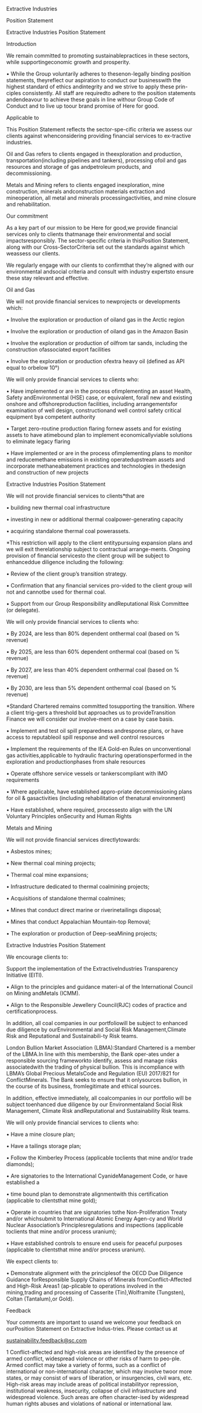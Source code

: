 Extractive Industries

Position Statement

Extractive Industries Position Statement

Introduction

We remain committed to promoting sustainablepractices in these sectors, while supportingeconomic growth and prosperity.

• While the Group voluntarily adheres to thesenon-legally binding position statements, theyreflect our aspiration to conduct our businesswith the highest standard of ethics andintegrity and we strive to apply these prin-ciples consistently. All staff are requiredto adhere to the position statements andendeavour to achieve these goals in line withour Group Code of Conduct and to live up toour brand promise of Here for good.

Applicable to

This Position Statement reflects the sector-spe-cific criteria we assess our clients against whenconsidering providing financial services to ex-tractive industries.



Oil and Gas refers to clients engaged in theexploration and production, transportation(including pipelines and tankers), processing ofoil and gas resources and storage of gas andpetroleum products, and decommissioning.



Metals and Mining refers to clients engaged inexploration, mine construction, minerals andconstruction materials extraction and mineoperation, all metal and minerals processingactivities, and mine closure and rehabilitation.



Our commitment

As a key part of our mission to be Here for good,we provide financial services only to clients thatmanage their environmental and social impactsresponsibly. The sector-specific criteria in thisPosition Statement, along with our Cross-SectorCriteria set out the standards against which weassess our clients.

We regularly engage with our clients to confirmthat they’re aligned with our environmental andsocial criteria and consult with industry expertsto ensure these stay relevant and effective.



Oil and Gas

We will not provide financial services to newprojects or developments which:

• Involve the exploration or production of oiland gas in the Arctic region

• Involve the exploration or production of oiland gas in the Amazon Basin

• Involve the exploration or production of oilfrom tar sands, including the construction ofassociated export facilities

• Involve the exploration or production ofextra heavy oil (defined as API equal to orbelow 10°)

We will only provide financial services to clients who:

• Have implemented or are in the process ofimplementing an asset Health, Safety andEnvironmental (HSE) case, or equivalent, forall new and existing onshore and offshoreproduction facilities, including arrangementsfor examination of well design, constructionand well control safety critical equipment bya competent authority

• Target zero-routine production flaring fornew assets and for existing assets to have atimebound plan to implement economicallyviable solutions to eliminate legacy flaring

• Have implemented or are in the process ofimplementing plans to monitor and reducemethane emissions in existing operatedupstream assets and incorporate methaneabatement practices and technologies in thedesign and construction of new projects

Extractive Industries Position Statement

We will not provide financial services to clients\*that are

• building new thermal coal infrastructure

• investing in new or additional thermal coalpower-generating capacity

• acquiring standalone thermal coal powerassets.

\*This restriction will apply to the client entitypursuing expansion plans and we will exit therelationship subject to contractual arrange-ments. Ongoing provision of financial servicesto the client group will be subject to enhanceddue diligence including the following:

• Review of the client group’s transition strategy.

• Confirmation that any financial services pro-vided to the client group will not and cannotbe used for thermal coal.

• Support from our Group Responsibility andReputational Risk Committee (or delegate).

We will only provide financial services to clients who:

• By 2024, are less than 80% dependent onthermal coal (based on % revenue)

• By 2025, are less than 60% dependent onthermal coal (based on % revenue)

• By 2027, are less than 40% dependent onthermal coal (based on % revenue)

• By 2030, are less than 5% dependent onthermal coal (based on % revenue)

\*Standard Chartered remains committed tosupporting the transition. Where a client trig-gers a threshold but approaches us to provideTransition Finance we will consider our involve-ment on a case by case basis.

• Implement and test oil spill preparedness andresponse plans, or have access to reputableoil spill response and well control resources

• Implement the requirements of the IEA Gold-en Rules on unconventional gas activities,applicable to hydraulic fracturing operationsperformed in the exploration and productionphases from shale resources

• Operate offshore service vessels or tankerscompliant with IMO requirements

• Where applicable, have established appro-priate decommissioning plans for oil \& gasactivities (including rehabilitation of thenatural environment)

• Have established, where required, processesto align with the UN Voluntary Principles onSecurity and Human Rights



Metals and Mining

We will not provide financial services directlytowards:

• Asbestos mines;

• New thermal coal mining projects;

• Thermal coal mine expansions;

• Infrastructure dedicated to thermal coalmining projects;

• Acquisitions of standalone thermal coalmines;

• Mines that conduct direct marine or riverinetailings disposal;

• Mines that conduct Appalachian Mountain-top Removal;

• The exploration or production of Deep-seaMining projects;

Extractive Industries Position Statement

We encourage clients to:

Support the implementation of the ExtractiveIndustries Transparency Initiative (EITI).

• Align to the principles and guidance materi-al of the International Council on Mining andMetals (ICMM).

• Align to the Responsible Jewellery Council(RJC) codes of practice and certificationprocess.

In addition, all coal companies in our portfoliowill be subject to enhanced due diligence by ourEnvironmental and Social Risk Management,Climate Risk and Reputational and Sustainabili-ty Risk teams.

London Bullion Market Association (LBMA):Standard Chartered is a member of the LBMA.In line with this membership, the Bank oper-ates under a responsible sourcing frameworkto identify, assess and manage risks associatedwith the trading of physical bullion. This is incompliance with LBMA’s Global Precious MetalsCode and Regulation (EU) 2017/821 for ConflictMinerals. The Bank seeks to ensure that it onlysources bullion, in the course of its business, fromlegitimate and ethical sources.

In addition, effective immediately, all coalcompanies in our portfolio will be subject toenhanced due diligence by our Environmentaland Social Risk Management, Climate Risk andReputational and Sustainability Risk teams.

We will only provide financial services to clients who:

• Have a mine closure plan;

• Have a tailings storage plan;

• Follow the Kimberley Process (applicable toclients that mine and/or trade diamonds);

• Are signatories to the International CyanideManagement Code, or have established a

• time bound plan to demonstrate alignmentwith this certification (applicable to clientsthat mine gold);

• Operate in countries that are signatories tothe Non-Proliferation Treaty and/or whichsubmit to International Atomic Energy Agen-cy and World Nuclear Association’s Principlesregulations and inspections (applicable toclients that mine and/or process uranium);

• Have established controls to ensure end useis for peaceful purposes (applicable to clientsthat mine and/or process uranium).

We expect clients to:

• Demonstrate alignment with the principlesof the OECD Due Diligence Guidance forResponsible Supply Chains of Minerals fromConflict-Affected and High-Risk Areas1 (ap-plicable to operations involved in the mining,trading and processing of Casserite (Tin),Wolframite (Tungsten), Coltan (Tantalum),or Gold).



Feedback



Your comments are important to usand we welcome your feedback on ourPosition Statement on Extractive Indus-tries. Please contact us at

sustainability.feedback@sc.com



1 Conflict-affected and high-risk areas are identified by the presence of armed conflict, widespread violence or other risks of harm to peo-ple. Armed conflict may take a variety of forms, such as a conflict of international or non-international character, which may involve twoor more states, or may consist of wars of liberation, or insurgencies, civil wars, etc. High-risk areas may include areas of political instabilityor repression, institutional weakness, insecurity, collapse of civil infrastructure and widespread violence. Such areas are often character-ised by widespread human rights abuses and violations of national or international law.